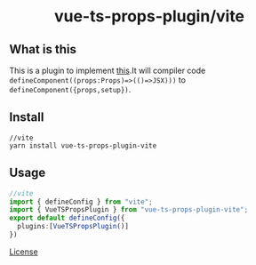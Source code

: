 <center><h1>vue-ts-props-plugin/vite</h1></center>

What is this
------------

This is a plugin to implement [this](https://github.com/vuejs/core/blob/a95e612b252ae59eaf56e0b8ddba66948d4ac20e/packages/dts-test/defineComponent.test-d.tsx#LL1256C1-L1289C3).It will compiler code `defineComponent((props:Props)=>(()=>JSX)))` to `defineComponent({props,setup})`.

Install
-------

```
//vite
yarn install vue-ts-props-plugin-vite
```

Usage
-----

```typescript
//vite
import { defineConfig } from "vite";
import { VueTSPropsPlugin } from "vue-ts-props-plugin-vite";
export default defineConfig({
  plugins:[VueTSPropsPlugin()]
}) 
```

[License](https://github.com/mengdaoshizhongxinyang/vue-ts-props-plugin/blob/main/LICENSE)
